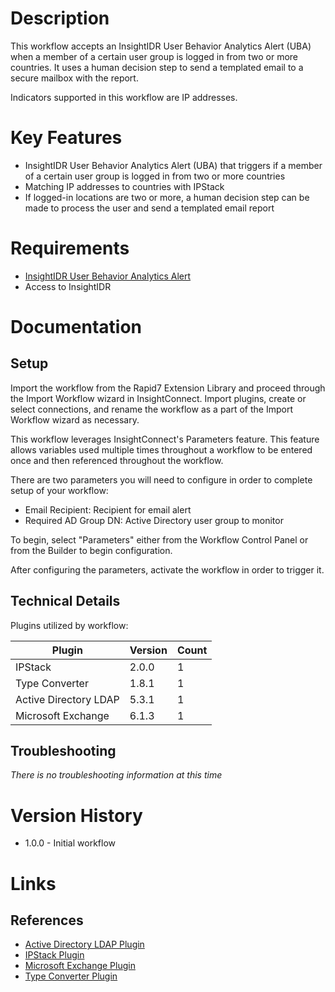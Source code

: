 # Description

This workflow accepts an InsightIDR User Behavior Analytics Alert (UBA) when a member of a certain user group is logged in from two or more countries. It uses a human decision step to send a templated email to a secure mailbox with the report.

Indicators supported in this workflow are IP addresses.

# Key Features

* InsightIDR User Behavior Analytics Alert (UBA) that triggers if a member of a certain user group is logged in from two or more countries
* Matching IP addresses to countries with IPStack
* If logged-in locations are two or more, a human decision step can be made to process the user and send a templated email report

# Requirements

* [InsightIDR User Behavior Analytics Alert](https://docs.rapid7.com/insightidr/alerts)
* Access to InsightIDR

# Documentation

## Setup

Import the workflow from the Rapid7 Extension Library and proceed through the Import Workflow wizard in InsightConnect. Import plugins, create or select connections, and rename the workflow as a part of the Import Workflow wizard as necessary.

This workflow leverages InsightConnect's Parameters feature. This feature allows variables used multiple times throughout a workflow to be entered once and then referenced throughout the workflow.

There are two parameters you will need to configure in order to complete setup of your workflow:

* Email Recipient: Recipient for email alert
* Required AD Group DN: Active Directory user group to monitor

To begin, select "Parameters" either from the Workflow Control Panel or from the Builder to begin configuration.

After configuring the parameters, activate the workflow in order to trigger it.

 
## Technical Details

Plugins utilized by workflow:

|Plugin|Version|Count|
|----|----|--------|
|IPStack|2.0.0|1|
|Type Converter|1.8.1|1|
|Active Directory LDAP|5.3.1|1|
|Microsoft Exchange|6.1.3|1|

## Troubleshooting

_There is no troubleshooting information at this time_

# Version History

* 1.0.0 - Initial workflow

# Links

## References

* [Active Directory LDAP Plugin](https://extensions.rapid7.com/extension/active-directory-ldap)
* [IPStack Plugin](https://extensions.rapid7.com/extension/ipstack)
* [Microsoft Exchange Plugin](https://extensions.rapid7.com/extension/microsoft-exchange)
* [Type Converter Plugin](https://extensions.rapid7.com/extension/type-converter)